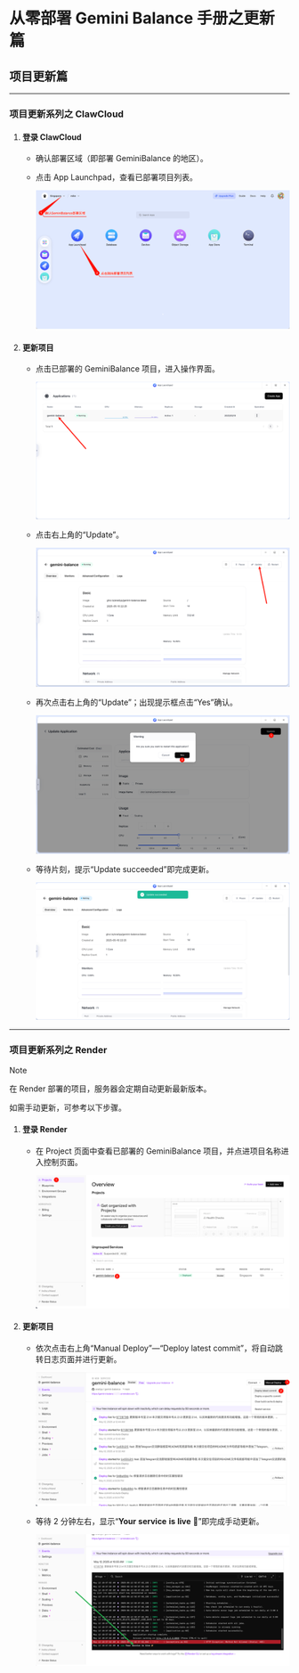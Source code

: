 # 从零部署 Gemini Balance 手册之更新篇



## 项目更新篇

---

### 项目更新系列之 ClawCloud 

1. #### 登录 ClawCloud

   - 确认部署区域（即部署 GeminiBalance 的地区）。
   
   - 点击 App Launchpad，查看已部署项目列表。
   
     ![image-20250512103018800](https://raw.githubusercontent.com/slashkkk/typora/main/20250512103021563.png)

2. #### 更新项目

   - 点击已部署的 GeminiBalance 项目，进入操作界面。

     ![image-20250512103911824](https://raw.githubusercontent.com/slashkkk/typora/main/20250512103913903.png)

   - 点击右上角的“Update”。

     ![image-20250512104019116](https://raw.githubusercontent.com/slashkkk/typora/main/20250512104021594.png)

   - 再次点击右上角的“Update”；出现提示框点击“Yes”确认。

     ![image-20250512104304098](https://raw.githubusercontent.com/slashkkk/typora/main/20250512104305633.png)

   - 等待片刻，提示“Update succeeded”即完成更新。

     ![image-20250512104406385](https://raw.githubusercontent.com/slashkkk/typora/main/20250512104407958.png)

     

---

### 项目更新系列之 Render

> [!NOTE]
>
> 在 Render 部署的项目，服务器会定期自动更新最新版本。
>
> 如需手动更新，可参考以下步骤。

1. #### 登录 Render

   - 在 Project 页面中查看已部署的 GeminiBalance 项目，并点进项目名称进入控制页面。

     ![image-20250512105108657](https://raw.githubusercontent.com/slashkkk/typora/main/20250512105110235.png)

2. #### 更新项目

   - 依次点击右上角“Manual Deploy”—“Deploy latest commit”，将自动跳转日志页面并进行更新。

        ![image-20250512105425140](https://raw.githubusercontent.com/slashkkk/typora/main/20250512105426718.png)

   - 等待 2 分钟左右，显示“**Your** **service** **is** **live** **🎉**”即完成手动更新。

        ![image-20250512105806253](https://raw.githubusercontent.com/slashkkk/typora/main/20250512105807745.png)

   

